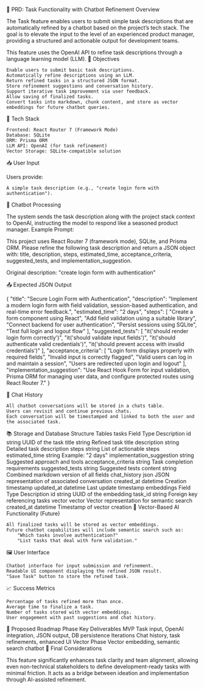 📌 PRD: Task Functionality with Chatbot Refinement
Overview

The Task feature enables users to submit simple task descriptions that are automatically refined by a chatbot based on the project’s tech stack. The goal is to elevate the input to the level of an experienced product manager, providing a structured and actionable output for development teams.

This feature uses the OpenAI API to refine task descriptions through a language learning model (LLM).
🎯 Objectives

    Enable users to submit basic task descriptions.
    Automatically refine descriptions using an LLM.
    Return refined tasks in a structured JSON format.
    Store refinement suggestions and conversation history.
    Support iterative task improvement via user feedback.
    Allow saving of finalized tasks.
    Convert tasks into markdown, chunk content, and store as vector embeddings for future chatbot queries.

🧱 Tech Stack

    Frontend: React Router 7 (Framework Mode)
    Database: SQLite
    ORM: Prisma ORM
    LLM API: OpenAI (for task refinement)
    Vector Storage: SQLite-compatible solution

📥 User Input

Users provide:

    A simple task description (e.g., "create login form with authentication").

🤖 Chatbot Processing

The system sends the task description along with the project stack context to OpenAI, instructing the model to respond like a seasoned product manager.
Example Prompt:

This project uses React Router 7 (framework mode), SQLite, and Prisma ORM.
Please refine the following task description and return a JSON object with:
title, description, steps, estimated_time, acceptance_criteria, suggested_tests, and implementation_suggestion.

Original description: "create login form with authentication"

📤 Expected JSON Output

{
  "title": "Secure Login Form with Authentication",
  "description": "Implement a modern login form with field validation, session-based authentication, and real-time error feedback.",
  "estimated_time": "2 days",
  "steps": [
    "Create a form component using React",
    "Add field validation using a suitable library",
    "Connect backend for user authentication",
    "Persist sessions using SQLite",
    "Test full login and logout flow"
  ],
  "suggested_tests": [
    "it('should render login form correctly')",
    "it('should validate input fields')",
    "it('should authenticate valid credentials')",
    "it('should prevent access with invalid credentials')"
  ],
  "acceptance_criteria": [
    "Login form displays properly with required fields",
    "Invalid input is correctly flagged",
    "Valid users can log in and maintain a session",
    "Users are redirected upon login and logout"
  ],
  "implementation_suggestion": "Use React Hook Form for input validation, Prisma ORM for managing user data, and configure protected routes using React Router 7."
}

💬 Chat History

    All chatbot conversations will be stored in a chats table.
    Users can revisit and continue previous chats.
    Each conversation will be timestamped and linked to both the user and the associated task.

📚 Storage and Database Structure
Tables
tasks
Field 	Type 	Description
id 	string 	UUID of the task
title 	string 	Refined task title
description 	string 	Detailed task description
steps 	string 	List of actionable steps
estimated_time 	string 	Example: "2 days"
implementation_suggestion 	string 	Suggested approach and tools
acceptance_criteria 	string 	Task completion requirements
suggested_tests 	string 	Suggested tests
content 	string 	Combined markdown version of all fields
chat_history 	json 	JSON representation of associated conversation
created_at 	datetime 	Creation timestamp
updated_at 	datetime 	Last update timestamp
embeddings
Field 	Type 	Description
id 	string 	UUID of the embedding
task_id 	string 	Foreign key referencing tasks
vector 	vector 	Vector representation for semantic search
created_at 	datetime 	Timestamp of vector creation
🧠 Vector-Based AI Functionality (Future)

    All finalized tasks will be stored as vector embeddings.
    Future chatbot capabilities will include semantic search such as:
        "Which tasks involve authentication?"
        "List tasks that deal with form validation."

🖼️ User Interface

    Chatbot interface for input submission and refinement.
    Readable UI component displaying the refined JSON result.
    "Save Task" button to store the refined task.

📈 Success Metrics

    Percentage of tasks refined more than once.
    Average time to finalize a task.
    Number of tasks stored with vector embeddings.
    User engagement with past suggestions and chat history.

📅 Proposed Roadmap
Phase 	Key Deliverables
MVP 	Task input, OpenAI integration, JSON output, DB persistence
Iterations 	Chat history, task refinements, enhanced UI
Vector Phase 	Vector embedding, semantic search chatbot
📝 Final Considerations

This feature significantly enhances task clarity and team alignment, allowing even non-technical stakeholders to define development-ready tasks with minimal friction. It acts as a bridge between ideation and implementation through AI-assisted refinement.
